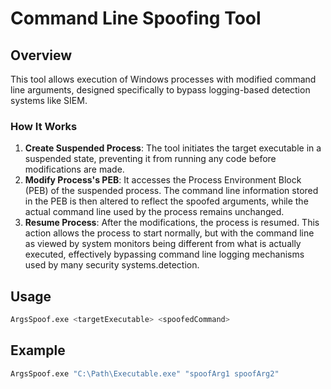 # Command Line Spoofing Tool

## Overview
This tool allows execution of Windows processes with modified command line arguments, designed specifically to bypass logging-based detection systems like SIEM.

### How It Works
1. **Create Suspended Process**: The tool initiates the target executable in a suspended state, preventing it from running any code before modifications are made.
2. **Modify Process's PEB**: It accesses the Process Environment Block (PEB) of the suspended process. The command line information stored in the PEB is then altered to reflect the spoofed arguments, while the actual command line used by the process remains unchanged.
3. **Resume Process**: After the modifications, the process is resumed. This action allows the process to start normally, but with the command line as viewed by system monitors being different from what is actually executed, effectively bypassing command line logging mechanisms used by many security systems.detection.

## Usage
```bash
ArgsSpoof.exe <targetExecutable> <spoofedCommand>
```


## Example
```bash
ArgsSpoof.exe "C:\Path\Executable.exe" "spoofArg1 spoofArg2"
```


